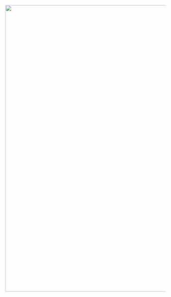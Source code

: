 <a target="blank"><img align="center" src="https://www.lionsroar.com/wp-content/uploads/2020/11/Lone-Wolf-Main.png" height="900" /></a>
